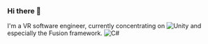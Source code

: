 ### Hi there 👋

<!--
**pkrouse/pkrouse** is a ✨ _special_ ✨ repository because its `README.md` (this file) appears on your GitHub profile.

Here are some ideas to get you started:

- 🔭 I’m currently working on ...
- 🌱 I’m currently learning ...
- 👯 I’m looking to collaborate on ...
- 🤔 I’m looking for help with ...
- 💬 Ask me about ...
- 📫 How to reach me: ...
- 😄 Pronouns: ...
- ⚡ Fun fact: ...
-->
I'm a VR software engineer, currently concentrating on 
![Unity](https://img.shields.io/badge/unity-%23000000.svg?style=for-the-badge&logo=unity&logoColor=white)
and especially the Fusion framework.
![C#](https://img.shields.io/badge/c%23-%23239120.svg?style=for-the-badge&logo=csharp&logoColor=white)
